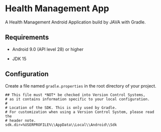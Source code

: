 # Health Management App

A Health Management Android Application build by JAVA with Gradle.

## Requirements

- Android 9.0 (API level 28) or higher

- JDK 15

## Configuration

Create a file named `gradle.properties` in the root directory of your project.

```properties
## This file must *NOT* be checked into Version Control Systems,
# as it contains information specific to your local configuration.
#
# Location of the SDK. This is only used by Gradle.
# For customization when using a Version Control System, please read the
# header note.
sdk.dir=%USERPROFILE%\\AppData\\Local\\Android\\Sdk
```
